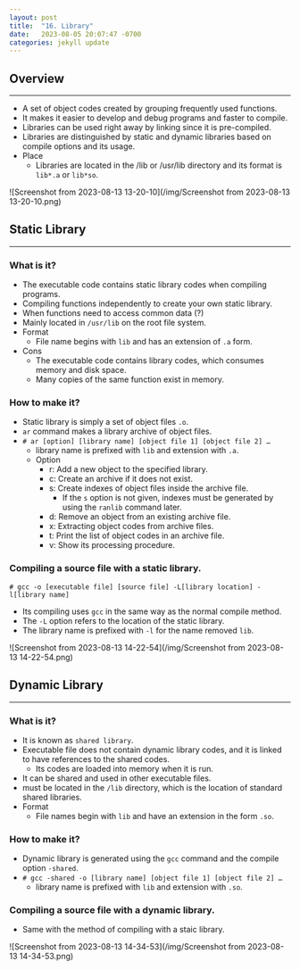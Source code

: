 ```yaml
---
layout: post
title:  "16. Library"
date:   2023-08-05 20:07:47 -0700
categories: jekyll update
---
```


## Overview
***
- A set of object codes created by grouping frequently used functions.
- It makes it easier to develop and debug programs and faster to compile.
- Libraries can be used right away by linking since it is pre-compiled.
- Libraries are distinguished by static and dynamic libraries based on compile options and its usage.
- Place
	- Libraries are located in the /lib or /usr/lib directory and its format is `lib*.a` or `lib*so`.

![Screenshot from 2023-08-13 13-20-10](/img/Screenshot from 2023-08-13 13-20-10.png)



## Static Library
***
### What is it?
- The executable code contains static library codes when compiling programs.
- Compiling functions independently to create your own static library.
- When functions need to access common data (?)
- Mainly located in `/usr/lib` on the root file system.
- Format
   - File name begins with `lib` and has an extension of `.a` form.
- Cons
   - The executable code contains library codes, which consumes memory and disk space.
   - Many copies of the same function exist in memory.

### How to make it?
- Static library is simply a set of object files `.o`.
- `ar` command makes a library archive of object files.
- `# ar [option] [library name] [object file 1] [object file 2] …`
   - library name is prefixed with `lib` and extension with `.a`.
   - Option
      - r: Add a new object to the specified library.
      - c: Create an archive if it does not exist.
      - s: Create indexes of object files inside the archive file.
         - If the `s` option is not given, indexes must be generated by using the `ranlib` command later. 
      - d: Remove an object from an existing archive file.
      - x: Extracting object codes from archive files.
      - t: Print the list of object codes in an archive file.
      - v: Show its processing procedure.

### Compiling a source file with a static library.
`# gcc -o [executable file] [source file] -L[library location] -l[library name]`
- Its compiling uses `gcc` in the same way as the normal compile method.
- The `-L` option refers to the location of the static library.
- The library name is prefixed with `-l` for the name removed `lib`.

![Screenshot from 2023-08-13 14-22-54](/img/Screenshot from 2023-08-13 14-22-54.png)



## Dynamic Library
***
### What is it?
- It is known as `shared library`.
- Executable file does not contain dynamic library codes, and it is linked to have references to the shared codes.
   - Its codes are loaded into memory when it is run.
- It can be shared and used in other executable files.
- must be located in the `/lib` directory, which is the location of standard shared libraries.
- Format
   - File names begin with `lib` and have an extension in the form `.so`.
	
### How to make it?
- Dynamic library is generated using the `gcc` command and the compile option `-shared`.
- `# gcc -shared -o [library name] [object file 1] [object file 2] …`
   - library name is prefixed with `lib` and extension with `.so`.

### Compiling a source file with a dynamic library.
- Same with the method of compiling with a staic library.
  
![Screenshot from 2023-08-13 14-34-53](/img/Screenshot from 2023-08-13 14-34-53.png)

